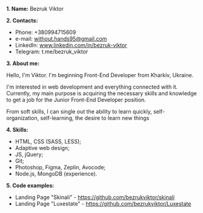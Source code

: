 **1. Name:** Bezruk Viktor

**2. Contacts:**
* Phone: +380994715609
* e-mail: without.hands95@gmail.com
* LinkedIn: www.linkedin.com/in/bezruk-viktor
* Telegram: t.me/bezruk_viktor

**3. About me:**

Hello, I'm Viktor. I'm beginning Front-End Developer from Kharkiv, Ukraine.

I'm interested in web development and everything connected with it.
Currently, my main purpose is acquiring the necessary skills and knowledge to get a job for the Junior Front-End Developer position.

From soft skills, I can single out the ability to learn quickly, self-organization, self-learning, the desire to learn new things

**4. Skills:**
* HTML, CSS (SASS, LESS);
* Adaptive web design;
* JS, jQuery;
* Git;
* Photoshop, Figma, Zeplin, Avocode;
* Node.js, MongoDB (experience).

**5. Code examples:**
* Landing Page "Skinali" - https://github.com/bezrukviktor/skinali
* Landing Page "Luxestate" - https://github.com/bezrukviktor/Luxestate